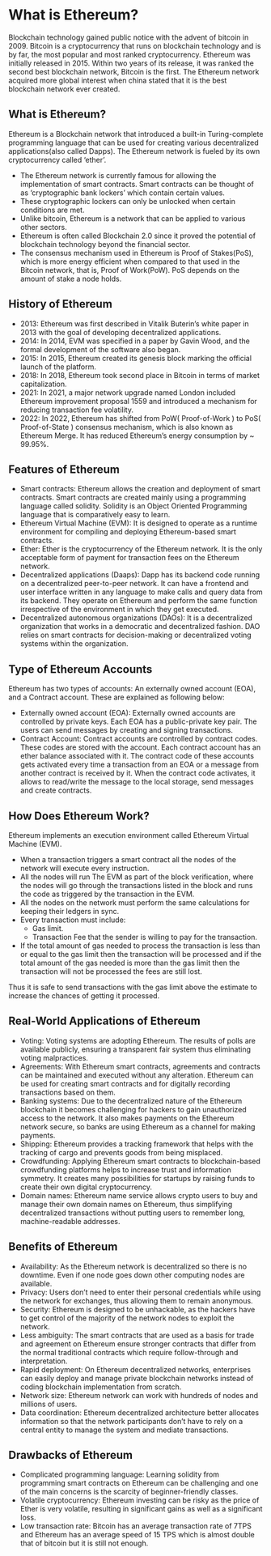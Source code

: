 # What is Ethereum?

Blockchain technology gained public notice with the advent of bitcoin in 2009. Bitcoin is a cryptocurrency that runs on blockchain technology and is by far, the most popular and most ranked cryptocurrency. Ethereum was initially released in 2015. Within two years of its release, it was ranked the second best blockchain network, Bitcoin is the first. The Ethereum network acquired more global interest when china stated that it is the best blockchain network ever created. 


## What is Ethereum?
Ethereum is a Blockchain network that introduced a built-in Turing-complete programming language that can be used for creating various decentralized applications(also called Dapps). The Ethereum network is fueled by its own cryptocurrency called ‘ether’. 

- The Ethereum network is currently famous for allowing the implementation of smart contracts. Smart contracts can be thought of as ‘cryptographic bank lockers’ which contain certain values. 
- These cryptographic lockers can only be unlocked when certain conditions are met. 
- Unlike bitcoin, Ethereum is a network that can be applied to various other sectors. 
- Ethereum is often called Blockchain 2.0 since it proved the potential of blockchain technology beyond the financial sector. 
- The consensus mechanism used in Ethereum is Proof of Stakes(PoS), which is more energy efficient when compared to that used in the Bitcoin network, that is, Proof of Work(PoW). PoS depends on the amount of stake a node holds. 

## History of Ethereum

- 2013: Ethereum was first described in Vitalik Buterin’s white paper in 2013 with the goal of developing decentralized applications.
- 2014: In 2014, EVM was specified in a paper by Gavin Wood, and the formal development of the software also began.
- 2015: In 2015, Ethereum created its genesis block marking the official launch of the platform.
- 2018: In 2018, Ethereum took second place in Bitcoin in terms of market capitalization.
- 2021: In 2021, a major network upgrade named London included Ethereum improvement proposal 1559 and introduced a mechanism for reducing transaction fee volatility.
- 2022:  In 2022, Ethereum has shifted from PoW( Proof-of-Work ) to PoS( Proof-of-State ) consensus mechanism, which is also known as Ethereum Merge. It has reduced Ethereum’s energy consumption by ~ 99.95%. 

## Features of Ethereum

- Smart contracts: Ethereum allows the creation and deployment of smart contracts. Smart contracts are created mainly using a programming language called solidity. Solidity is an Object Oriented Programming language that is comparatively easy to learn. 
- Ethereum Virtual Machine (EVM): It is designed to operate as a runtime environment for compiling and deploying Ethereum-based smart contracts.
- Ether: Ether is the cryptocurrency of the Ethereum network. It is the only acceptable form of payment for transaction fees on the Ethereum network. 
- Decentralized applications (Daaps): Dapp has its backend code running on a decentralized peer-to-peer network. It can have a frontend and user interface written in any language to make calls and query data from its backend. They operate on Ethereum and perform the same function irrespective of the environment in which they get executed.
- Decentralized autonomous organizations (DAOs): It is a decentralized organization that works in a democratic and decentralized fashion. DAO relies on smart contracts for decision-making or decentralized voting systems within the organization. 

## Type of Ethereum Accounts

Ethereum has two types of accounts: An externally owned account (EOA), and a Contract account. These are explained as following below:

- Externally owned account (EOA): Externally owned accounts are controlled by private keys. Each EOA has a public-private key pair. The users can send messages by creating and signing transactions.
- Contract Account: Contract accounts are controlled by contract codes. These codes are stored with the account. Each contract account has an ether balance associated with it. The contract code of these accounts gets activated every time a transaction from an EOA or a message from another contract is received by it. When the contract code activates, it allows to read/write the message to the local storage, send messages and create contracts.

## How Does Ethereum Work?
Ethereum implements an execution environment called Ethereum Virtual Machine (EVM).

- When a transaction triggers a smart contract all the nodes of the network will execute every instruction.
- All the nodes will run The EVM as part of the block verification, where the nodes will go through the transactions listed in the block and runs the code as triggered by the transaction in the EVM.
- All the nodes on the network must perform the same calculations for keeping their ledgers in sync.
- Every transaction must include:
   - Gas limit.
   - Transaction Fee that the sender is willing to pay for the transaction.
- If the total amount of gas needed to process the transaction is less than or equal to the gas limit then the transaction will be processed and if the total amount of the gas needed is more than the gas limit then the transaction will not be processed the fees are still lost.

Thus it is safe to send transactions with the gas limit above the estimate to increase the chances of getting it processed.

## Real-World Applications of Ethereum

- Voting: Voting systems are adopting Ethereum. The results of polls are available publicly, ensuring a transparent fair system thus eliminating voting malpractices.
- Agreements: With Ethereum smart contracts, agreements and contracts can be maintained and executed without any alteration. Ethereum can be used for creating smart contracts and for digitally recording transactions based on them.
- Banking systems: Due to the decentralized nature of the Ethereum blockchain it becomes challenging for hackers to gain unauthorized access to the network. It also makes payments on the Ethereum network secure, so banks are using Ethereum as a channel for making payments.
- Shipping: Ethereum provides a tracking framework that helps with the tracking of cargo and prevents goods from being misplaced.
- Crowdfunding: Applying Ethereum smart contracts to blockchain-based crowdfunding platforms helps to increase trust and information symmetry. It creates many possibilities for startups by raising funds to create their own digital cryptocurrency.
- Domain names: Ethereum name service allows crypto users to buy and manage their own domain names on Ethereum, thus simplifying decentralized transactions without putting users to remember long, machine-readable addresses.

## Benefits of Ethereum
- Availability: As the Ethereum network is decentralized so there is no downtime. Even if one node goes down other computing nodes are available.
- Privacy: Users don’t need to enter their personal credentials while using the network for exchanges, thus allowing them to remain anonymous.
- Security: Ethereum is designed to be unhackable, as the hackers have to get control of the majority of the network nodes to exploit the network.
- Less ambiguity: The smart contracts that are used as a basis for trade and agreement on Ethereum ensure stronger contracts that differ from the normal traditional contracts which require follow-through and interpretation.
- Rapid deployment: On Ethereum decentralized networks, enterprises can easily deploy and manage private blockchain networks instead of coding blockchain implementation from scratch.
- Network size: Ethereum network can work with hundreds of nodes and millions of users. 
- Data coordination: Ethereum decentralized architecture better allocates information so that the network participants don’t have to rely on a central entity to manage the system and mediate transactions.

## Drawbacks of Ethereum
- Complicated programming language: Learning solidity from programming smart contracts on Ethereum can be challenging and one of the main concerns is the scarcity of beginner-friendly classes.
- Volatile cryptocurrency: Ethereum investing can be risky as the price of Ether is very volatile, resulting in significant gains as well as a significant loss.
- Low transaction rate: Bitcoin has an average transaction rate of 7TPS and Ethereum has an average speed of 15 TPS which is almost double that of bitcoin but it is still not enough.